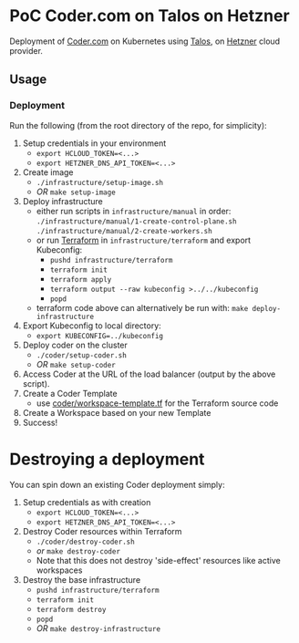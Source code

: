# PoC Coder.com on Talos on Hetzner

Deployment of [Coder.com](https://coder.com/) on Kubernetes using [Talos](https://www.talos.dev/), on [Hetzner](https://console.hetzner.cloud/projects) cloud provider.

## Usage

### Deployment

Run the following (from the root directory of the repo, for simplicity):

1. Setup credentials in your environment
    - `export HCLOUD_TOKEN=<...>`
    - `export HETZNER_DNS_API_TOKEN=<...>`
1. Create image
    - `./infrastructure/setup-image.sh`
    - _OR_ `make setup-image`
1. Deploy infrastructure
    - either run scripts in `infrastructure/manual` in order:
        `./infrastructure/manual/1-create-control-plane.sh`
        `./infrastructure/manual/2-create-workers.sh`
    - or run [Terraform](https://www.hashicorp.com/products/terraform) in `infrastructure/terraform` and export Kubeconfig:
        - `pushd infrastructure/terraform`
        - `terraform init`
        - `terraform apply`
        - `terraform output --raw kubeconfig >../../kubeconfig`
        - `popd`
    - terraform code above can alternatively be run with: `make deploy-infrastructure`
1. Export Kubeconfig to local directory:
    - `export KUBECONFIG=../kubeconfig`
1. Deploy coder on the cluster
    - `./coder/setup-coder.sh`
    - _OR_ `make setup-coder`
1. Access Coder at the URL of the load balancer (output by the above script).
1. Create a Coder Template
    - use [coder/workspace-template.tf](workspace-template.tf) for the Terraform source code
1. Create a Workspace based on your new Template
1. Success!

# Destroying a deployment

You can spin down an existing Coder deployment simply:
1. Setup credentials as with creation
    - `export HCLOUD_TOKEN=<...>`
    - `export HETZNER_DNS_API_TOKEN=<...>`
1. Destroy Coder resources within Terraform
    - `./coder/destroy-coder.sh`
    - _or_ `make destroy-coder`
    - Note that this does not destroy 'side-effect' resources like active workspaces
1. Destroy the base infrastructure
    - `pushd infrastructure/terraform`
    - `terraform init`
    - `terraform destroy`
    - `popd`
    - _OR_ `make destroy-infrastructure`